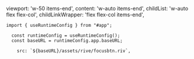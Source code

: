 viewport: 'w-50 items-end',
content: 'w-auto items-end',
childList: 'w-auto flex flex-col',
childLinkWrapper: 'flex flex-col items-end',

```
import { useRuntimeConfig } from "#app";
```

```
  const runtimeConfig = useRuntimeConfig();
  const baseURL = runtimeConfig.app.baseURL;
```

```
    src: `${baseURL}/assets/rive/focusbtn.riv`,
```
<br>
<br>

